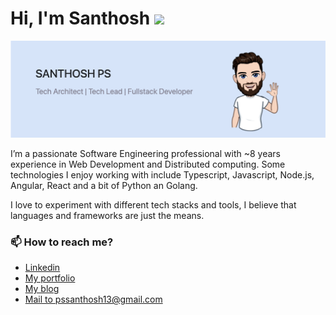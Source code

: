 # Hi, I'm Santhosh <img height="25" src="https://raw.githubusercontent.com/santhosh-ps/santhosh-ps/main/assets/higif.png" />

<img src="https://raw.githubusercontent.com/santhosh-ps/santhosh-ps/main/assets/banner.png" alt="banner - Santhosh PS Technical Architect | Tech Lead | Fullstack Developer">

I’m a passionate Software Engineering professional with ~8 years experience in Web Development and Distributed computing. Some technologies I enjoy working with include Typescript, Javascript, Node.js, Angular, React and a bit of Python an Golang.

I love to experiment with different tech stacks and tools, I believe that languages and frameworks are just the means.

### 📫 How to reach me?
* [Linkedin](https://www.linkedin.com/in/santhoshps1/)
* [My portfolio](https://letsprogramit.com/)
* [My blog](https://letsprogramit.com/posts)
* [Mail to pssanthosh13@gmail.com](mailto:pssanthosh13@gmail.com)


<!--
**santhosh-ps/santhosh-ps** is a ✨ _special_ ✨ repository because its `README.md` (this file) appears on your GitHub profile.

Here are some ideas to get you started:

- 🔭 I’m currently working on ...
- 🌱 I’m currently learning ...
- 👯 I’m looking to collaborate on ...
- 🤔 I’m looking for help with ...
- 💬 Ask me about ...
- 📫 How to reach me: ...
- 😄 Pronouns: ...
- ⚡ Fun fact: ...
-->
